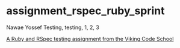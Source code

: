 assignment_rspec_ruby_sprint
============================
Nawae Yossef
Testing, testing, 1, 2, 3

[A Ruby and RSpec testing assignment from the Viking Code School](http://www.vikingcodeschool.com)